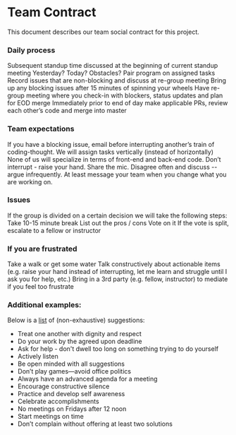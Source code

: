 # Team Contract
This document describes our team social contract for this project.

### Daily process

Subsequent standup time discussed at the beginning of current standup meeting Yesterday? Today? Obstacles? Pair program on assigned tasks Record issues that are non-blocking and discuss at re-group meeting Bring up any blocking issues after 15 minutes of spinning your wheels Have re-group meeting where you check-in with blockers, status updates and plan for EOD merge Immediately prior to end of day make applicable PRs, review each other’s code and merge into master

### Team expectations

If you have a blocking issue, email before interrupting another’s train of coding-thought. We will assign tasks vertically (instead of horizontally) None of us will specialize in terms of front-end and back-end code. Don’t interrupt - raise your hand. Share the mic. Disagree often and discuss -- argue infrequently. At least message your team when you change what you are working on.

### Issues

If the group is divided on a certain decision we will take the following steps: Take 10-15 minute break List out the pros / cons Vote on it If the vote is split, escalate to a fellow or instructor

### If you are frustrated

Take a walk or get some water Talk constructively about actionable items (e.g. raise your hand instead of interrupting, let me learn and struggle until I ask you for help, etc.) Bring in a 3rd party (e.g. fellow, instructor) to mediate if you feel too frustrate


### Additional examples: 
Below is a [list](https://blog.saberr.com/team-norms-behaviors) of (non-exhaustive) suggestions:

- Treat one another with dignity and respect
- Do your work by the agreed upon deadline
- Ask for help - don't dwell too long on something trying to do yourself
- Actively listen 
- Be open minded with all suggestions
- Don’t play games—avoid office politics
- Always have an advanced agenda for a meeting
- Encourage constructive silence
- Practice and develop self awareness
- Celebrate accomplishments 
- No meetings on Fridays after 12 noon
- Start meetings on time
- Don’t complain without offering at least two solutions